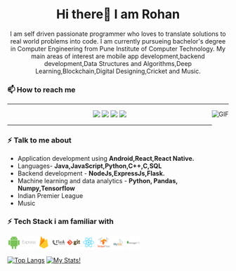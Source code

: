<h1 align="center">Hi there👋 I am Rohan</h1>
<p align="center">
I am self driven passionate programmer who loves to translate solutions to real world problems into code. I am currently pursueing bachelor's degree in Computer Engineering  from Pune Institute of Computer Technology. My main areas of interest are mobile app development,backend development,Data Structures and Algorithms,Deep Learning,Blockchain,Digital Designing,Cricket and Music.
</p>
<h3>📫 How to reach me </h3>
<hr>
<img height=200 align="right" alt="GIF" src="https://media.giphy.com/media/zOvBKUUEERdNm/giphy.gif"/>
<div align="center">
  
  [<img src="https://img.shields.io/badge/linkedin-%230077B5.svg?&style=for-the-badge&logo=linkedin&logoColor=white" />](https://www.linkedin.com/in/rohan-naik-5a076a185/) [<img src="https://img.shields.io/badge/-gmail-c14438?style=for-the-badge&logo=Gmail&logoColor=white"/>](mailto:rohan.nn1203@gmail.com) [<img src = "https://img.shields.io/badge/instagram-%23E4405F.svg?&style=for-the-badge&logo=instagram&logoColor=white">](https://www.instagram.com/rohan_naik_07/) [<img src = "https://img.shields.io/badge/resume-%234285F4.svg?&style=for-the-badge&logo=google-drive&logoColor=white">](https://drive.google.com/file/d/1CUInDFx9Gu6Kx-mlQGQid8OM1efqqg81/view?usp=sharing)<br>
  
 </div>
  <hr>
  
 ### ⚡ Talk to me about
- Application development using **Android,React,React Native.**
- Languages- **Java,JavaScript,Python,C++,C,SQL** 
- Backend development - **NodeJs,ExpressJs,Flask.**
- Machine learning and data analytics - **Python, Pandas, Numpy,Tensorflow**
- Indian Premier League
- Music

### ⚡ Tech Stack i am familiar with
<code><img height="30" src="https://raw.githubusercontent.com/github/explore/80688e429a7d4ef2fca1e82350fe8e3517d3494d/topics/android/android.png"></code>
<code><img height="30" src="https://raw.githubusercontent.com/github/explore/80688e429a7d4ef2fca1e82350fe8e3517d3494d/topics/express/express.png"></code>
<code><img height="30" src="https://raw.githubusercontent.com/github/explore/80688e429a7d4ef2fca1e82350fe8e3517d3494d/topics/firebase/firebase.png"></code>
<code><img height="30" src="https://raw.githubusercontent.com/github/explore/80688e429a7d4ef2fca1e82350fe8e3517d3494d/topics/flask/flask.png"></code>
<code><img height="30" src="https://raw.githubusercontent.com/github/explore/80688e429a7d4ef2fca1e82350fe8e3517d3494d/topics/git/git.png"></code>
<code><img height="30" src="https://raw.githubusercontent.com/github/explore/80688e429a7d4ef2fca1e82350fe8e3517d3494d/topics/react/react.png"></code>
<code><img height="30" src="https://raw.githubusercontent.com/github/explore/80688e429a7d4ef2fca1e82350fe8e3517d3494d/topics/tensorflow/tensorflow.png"></code>
<code><img height="30" src="https://raw.githubusercontent.com/github/explore/80688e429a7d4ef2fca1e82350fe8e3517d3494d/topics/mysql/mysql.png"></code>
<code><img height="30" src="https://raw.githubusercontent.com/github/explore/80688e429a7d4ef2fca1e82350fe8e3517d3494d/topics/mongodb/mongodb.png"></code>
 
[![Top Langs](https://github-readme-stats.vercel.app/api/top-langs/?username=rohan-naik07&theme=radical&hide=jupyter_notebook)](https://github.com/anuraghazra/github-readme-stats)
[![My Stats!](https://github-readme-stats.vercel.app/api?username=rohan-naik07&show_icons=true&theme=radical)](https://github.com/anuraghazra/github-readme-stats)
<!--
**rohan-naik07/rohan-naik07** is a ✨ _special_ ✨ repository because its `README.md` (this file) appears on your GitHub profile.

Here are some ideas to get you started:

- 🔭 I’m currently working on ...
- 🌱 I’m currently learning ...
- 👯 I’m looking to collaborate on ...
- 🤔 I’m looking for help with ...
- 💬 Ask me about ...
- 📫 How to reach me: ...
- 😄 Pronouns: ...
- ⚡ Fun fact: ...
-->
